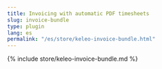 ```yaml
---
title: Invoicing with automatic PDF timesheets
slug: invoice-bundle
type: plugin
lang: es
permalink: "/es/store/keleo-invoice-bundle.html"
---
```


{% include store/keleo-invoice-bundle.md %}
